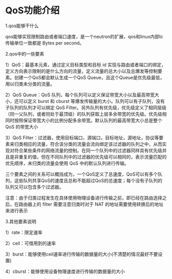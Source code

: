 # QoS功能介绍
1.qos能够干什么

qos能够实现限制路由或者端口速度，是一个neutron的扩展，qos和linux内部tc传输单位一致都是 Bytes per second。

2.qos中的一些要素

1）QoS：最基本元素，通过定义目标类型和目标 id 实现与路由或者端口的绑定，定义方向表示限制的是什么方向的流量，定义流量的总大小以及总爆发等控制要素。创建一个QoS都会默认生成一个QoS Queue，且这个Queue是优先级最低，用以归类未分类的流量。

2）QoS Queue：QoS 队列，每个队列可以定义保证带宽大小以及最高带宽大小，还可以定义 burst 和 cburst 等爆发传输量的大小。队列可以有子队列，没有子队列的队列才可以绑定 QoS Filter。另外队列有优先级，优先级定义了相同层级（同一父队列，或者同处于最顶级）的队列获取上层多余带宽的优先级。优先级相同时按照保证带宽大小的比例分配多余带宽。默认队列的最高带宽大小总是整个 QoS 的带宽大小

3）QoS Filter：过滤器，使用目标端口，源端口，目标地址，源地址，协议等要素来归类相应的流量，符合该分类的流量会流向绑定该过滤器的队列之中，从而实现对符合某些条件的网络流量的控制。在同一个队列中的过滤器同样具有优先级并且是非重复的值，但在不同队列中的过滤器的优先级可以相同的，表示流量匹配的优先顺序，未归类的流量会使用 QoS 中的默认队列进行传输。

三个要素之间的关系可以概括成为，一个QoS定义了总速度，QoS可以有多个队列，这些队列共享QoS的速度且总和不能超过QoS的总速度；每个没有子队列的队列又可以包含多个过滤器。

注意：由于归类过程发生在具体使用物理设备进行传输之前，即已经在路由选择之后，在路由器上的 filter 需要注意归类时对于 NAT 的地址需要使用转换后的地址来进行表示

3.其他要素说明

1）rate：限定速率

2）ceil：可借用到的速率

3）burst：能够使用ceil速率进行传输的数据量的大小(不清楚的情况最好不要设置)

4）cburst：能够使用设备物理速度进行传输的数据量的大小
